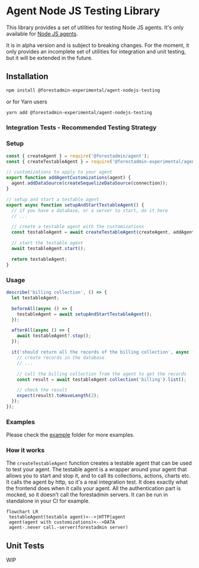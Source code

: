 # Agent Node JS Testing Library

This library provides a set of utilities for testing Node JS agents.
It's only available for [Node JS agents](https://docs.forestadmin.com/developer-guide-agents-nodejs/).

It is in alpha version and is subject to breaking changes.
For the moment, it only provides an incomplete set of utilities for integration and unit testing, but it will be
extended in the future.

## Installation

```bash
npm install @forestadmin-experimental/agent-nodejs-testing
```

or for Yarn users

```bash
yarn add @forestadmin-experimental/agent-nodejs-testing
```

### Integration Tests - Recommended Testing Strategy

### Setup

```javascript
const { createAgent } = require('@forestadmin/agent');
const { createTestableAgent } = require('@forestadmin-experimental/agent-nodejs-testing');

// customizations to apply to your agent
export function addAgentCustomizations(agent) {
  agent.addDataSource(createSequelizeDataSource(connection));
}

// setup and start a testable agent
export async function setupAndStartTestableAgent() {
  // if you have a database, or a server to start, do it here
  // ...

  // create a testable agent with the customizations
  const testableAgent = await createTestableAgent(createAgent, addAgentCustomizations);

  // start the testable agent
  await testableAgent.start();

  return testableAgent;
}
```

### Usage

```javascript
describe('billing collection', () => {
  let testableAgent;

  beforeAll(async () => {
    testableAgent = await setupAndStartTestableAgent();
  });

  afterAll(async () => {
    await testableAgent?.stop();
  });

  it('should return all the records of the billing collection', async () => {
    // create records in the database
    // ...

    // call the billing collection from the agent to get the records
    const result = await testableAgent.collection('billing').list();

    // check the result
    expect(result).toHaveLength(2);
  });
});
```

### Examples

Please check the [example](./example) folder for more examples.

### How it works

The `createTestableAgent` function creates a testable agent that can be used to test your agent.
The testable agent is a wrapper around your agent that allows you to start and stop it, and to call its collections, actions, charts etc.
It calls the agent by http, so it's a real integration test. It does exactly what the frontend does when it calls your agent.
All the authentication part is mocked, so it doesn't call the forestadmin servers.
It can be run in standalone in your CI for example.

```mermaid
flowchart LR
 testableAgent(testable agent)<-->|HTTP|agent
 agent(agent with customizations)<-->DATA
 agent-.never call.-server(forestadmin server)
```

## Unit Tests

WIP
